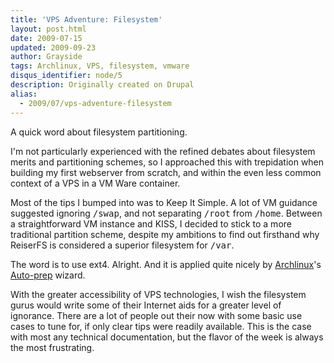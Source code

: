 ```yaml
---
title: 'VPS Adventure: Filesystem'
layout: post.html
date: 2009-07-15
updated: 2009-09-23
author: Grayside
tags: Archlinux, VPS, filesystem, vmware
disqus_identifier: node/5
description: Originally created on Drupal
alias:
  - 2009/07/vps-adventure-filesystem
---
```

A quick word about filesystem partitioning.

I'm not particularly experienced with the refined debates about filesystem merits and partitioning schemes, so I approached this with trepidation when building my first webserver from scratch, and within the even less common context of a VPS in a VM Ware container.

Most of the tips I bumped into was to Keep It Simple. A lot of VM guidance suggested ignoring <tt>/swap</tt>, and not separating <tt>/root</tt> from <tt>/home</tt>. Between a straightforward VM instance and KISS, I decided to stick to a more traditional partition scheme, despite my ambitions to find out firsthand why ReiserFS is considered a superior filesystem for <tt>/var</tt>.

The word is to use ext4. Alright. And it is applied quite nicely by <a href="http://archlinux.org">Archlinux</a>'s <a href="http://wiki.archlinux.org/index.php/Official_Arch_Linux_Install_Guide#Auto-Prepare">Auto-prep</a> wizard.

With the greater accessibility of VPS technologies, I wish the filesystem gurus would write some of their Internet aids for a greater level of ignorance. There are a lot of people out their now with some basic use cases to tune for, if only clear tips were readily available. This is the case with most any technical documentation, but the flavor of the week is always the most frustrating.
